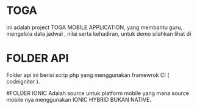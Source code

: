 # TOGA
ini adalah project TOGA MOBILE APPLICATION, yang membantu guru, mengelola data jadwal , nilai serta kehadiran, untuk demo silahkan lihat di

# FOLDER API
Folder api ini berisi scrip php yang menggunakan framewrok CI ( codeigniter ).

#FOLDER IONIC
Adalah source untuk platform mobile yang mana source mobile nya menggunakan IONIC HYBRID BUKAN NATIVE.
